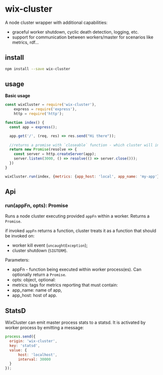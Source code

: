 # wix-cluster

A node cluster wrapper with additional capabilities:
 - graceful worker shutdown, cyclic death detection, logging, etc.
 - support for communication between workers/master for scenarios like metrics, rdf...

## install

```bash
npm install --save wix-cluster
```

## usage

**Basic usage**

```js
const wixCluster = require('wix-cluster'),
    express = require('express'),
    http = require('http');

function index() {  
  const app = express();

  app.get('/', (req, res) => res.send("Hi there"));
  
  //returns a promise with `closeable` function - which cluster will invoke on shutdown.
  return new Promise(resolve => {
    const server = http.createServer(app);
    server.listen(3000, () => resolve(() => server.close()));
  })
}

wixCluster.run(index, {metrics: {app_host: 'local', app_name: 'my-app'});
```

## Api

### run(appFn, opts): Promise
Runs a node cluster executing provided `appFn` within a worker. Returns a `Promise`. 

if invoked `appFn` returns a function, cluster treats it as a function that should be invoked on:
 - worker kill event (`uncaughtException`);
 - cluster shutdown (`SIGTERM`).
 
Parameters:
 - appFn - function being executed within worker process(es). Can optionally return a `Promise`.
 - opts: object, optional:
  - metrics: tags for metrics reporting that must contain:
   - app_name: name of app,
   - app_host: host of app.

## StatsD

WixCluster can emit master process stats to a statsd. It is activated by worker process by emitting a message:

```js
process.send({
  origin: 'wix-cluster',
  key: 'statsd',
  value: {
      host: 'localhost',
      interval: 30000
  }
});
```